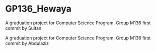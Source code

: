 # GP136_Hewaya
A graduation project for Computer Science Program, Group M136
first commit by Sultan

A graduation project for Computer Science Program, Group M136
first commit by Abdulaziz

